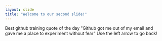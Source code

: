 ```yaml
---
layout: slide
title: "Welcome to our second slide!"
---
```

Best github training quote of the day "Github got me out of my email and gave me a place to experiment without fear"
Use the left arrow to go back!
